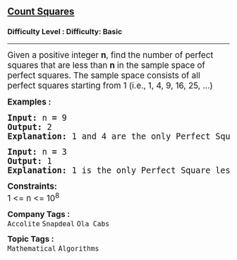 <h2><a href="https://www.geeksforgeeks.org/problems/count-squares3649/1">Count Squares</a></h2><h3>Difficulty Level : Difficulty: Basic</h3><hr><div class="problems_problem_content__Xm_eO"><p><span style="font-size: 14pt;">Given a positive integer <strong>n</strong>, find the number of perfect squares that are less than <strong>n</strong> in the sample space of perfect squares. The sample space consists of all perfect squares starting from 1 (i.e., 1, 4, 9, 16, 25, …)</span></p>
<p><span style="font-size: 14pt;"><strong>Examples :</strong></span></p>
<pre><span style="font-size: 14pt;"><strong>Input:</strong> n<strong> = </strong>9
<strong>Output: </strong>2
<strong>Explanation: </strong>1 and 4 are the only Perfect Squares less than 9. So, the Output is 2.</span></pre>
<pre><span style="font-size: 14pt;"><strong>Input:</strong> n<strong> = </strong>3
<strong>Output: </strong>1
<strong>Explanation: </strong>1 is the only Perfect Square less than 3. So, the Output is 1.</span></pre>
<p><span style="font-size: 14pt;"><strong>Constraints:</strong></span><br><span style="font-size: 14pt;">1 &lt;= n &lt;= 10<sup>8</sup></span></p></div><p><span style=font-size:18px><strong>Company Tags : </strong><br><code>Accolite</code>&nbsp;<code>Snapdeal</code>&nbsp;<code>Ola Cabs</code>&nbsp;<br><p><span style=font-size:18px><strong>Topic Tags : </strong><br><code>Mathematical</code>&nbsp;<code>Algorithms</code>&nbsp;